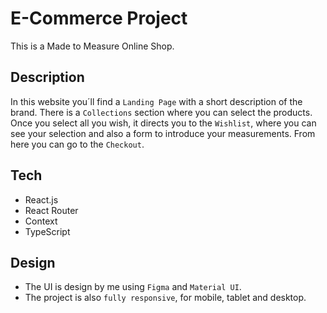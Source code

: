 # E-Commerce Project

This is a Made to Measure Online Shop.

## Description
In this website you´ll find a `Landing Page` with a short description of the brand.
There is a `Collections` section where you can select the products.
Once you select all you wish, it directs you to the `Wishlist`, where you can see your selection and also a form to introduce your measurements.
From here you can go to the `Checkout`.


## Tech

 - React.js
 - React Router
 - Context
 - TypeScript


 ## Design

 - The UI is design by me using `Figma` and `Material UI`. 
 - The project is also `fully responsive`, for mobile, tablet and desktop.







